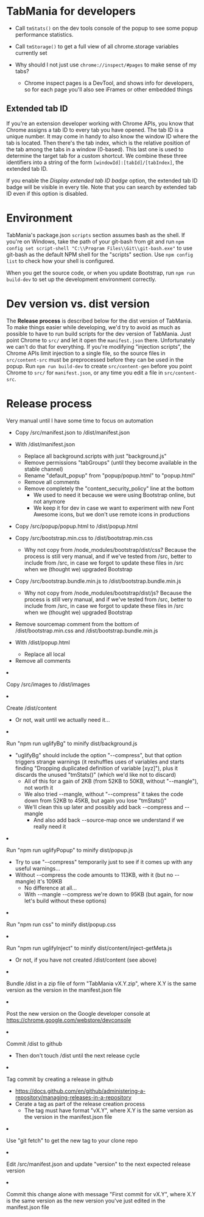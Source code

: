 # TabMania for developers

* Call `tmStats()` on the dev tools console of the popup to see some popup performance statistics.

* Call `tmStorage()` to get a full view of all chrome.storage variables currently set

* Why should I not just use `chrome://inspect/#pages` to make sense of my tabs?
  * Chrome inspect pages is a DevTool, and shows info for developers, so for each page you'll also
  see iFrames or other embedded things

## Extended tab ID
If you're an extension developer working with Chrome APIs, you know that Chrome assigns a tab ID to
every tab you have opened. The tab ID is a unique number. It may come in handy to also know the
window ID where the tab is located. Then there's the tab index, which is the relative position of
the tab among the tabs in a window (0-based). This last one is used to determine the target tab for
a custom shortcut. We combine these three identifiers into a string of the form
`[windowId]:[tabId]/[tabIndex]`, the extended tab ID.

If you enable the _Display extended tab ID badge_ option, the extended tab ID badge will be visible in
every tile. Note that you can search by extended tab ID even if this option is disabled.

# Environment
TabMania's package.json `scripts` section assumes bash as the shell. If you're on Windows, take the
path of your git-bash from git and run `npm config set script-shell "C:\\Program Files\\Git\\git-bash.exe"`
to use git-bash as the default NPM shell for the "scripts" section. Use `npm config list` to check
how your shell is configured.

When you get the source code, or when you update Bootstrap, run `npm run build-dev` to set up the
development environment correctly.

# Dev version vs. dist version
The __Release process__ is described below for the dist version of TabMania. To make things easier
while developing, we'd try to avoid as much as possible to have to run build scripts for the dev
version of TabMania. Just point Chrome to `src/` and let it open the `manifest.json` there.
Unfortunately we can't do that for everything. If you're modifying "injection scripts", the Chrome
APIs limit injection to a single file, so the source files in `src/content-src` must be preprocessed
before they can be used in the popup. Run `npm run build-dev` to create `src/content-gen` before
you point Chrome to `src/` for `manifest.json`, or any time you edit a file in `src/content-src`.

# Release process
Very manual until I have some time to focus on automation

* Copy /src/manifest.json to /dist/manifest.json

* With /dist/manifest.json
  * Replace all background.scripts with just "background.js"
  * Remove permissions "tabGroups" (until they become available in the stable channel)
  * Rename "default_popup" from "popup/popup.html" to "popup.html"
  * Remove all comments
  * Remove completely the "content_security_policy" line at the bottom
    * We used to need it because we were using Bootstrap online, but not anymore
	* We keep it for dev in case we want to experiment with new Font Awesome icons,
	  but we don't use remote icons in productions

* Copy /src/popup/popup.html to /dist/popup.html

* Copy /src/bootstrap.min.css to /dist/bootstrap.min.css
  * Why not copy from /node_modules/bootstrap/dist/css? Because the process is still
    very manual, and if we've tested from /src, better to include from /src, in case
	we forgot to update these files in /src when we (thought we) upgraded Bootstrap

* Copy /src/bootstrap.bundle.min.js to /dist/bootstrap.bundle.min.js
  * Why not copy from /node_modules/bootstrap/dist/js? Because the process is still
    very manual, and if we've tested from /src, better to include from /src, in case
	we forgot to update these files in /src when we (thought we) upgraded Bootstrap

* Remove sourcemap comment from the bottom of /dist/bootstrap.min.css and /dist/bootstrap.bundle.min.js

* With /dist/popup.html
  * Replace all local <script> tags (including all "inject" tags) with just "popup.js"
  * Remove Font Awesome stuff
	* <link href="https://cdnjs.cloudflare.com/ajax/libs/font-awesome/5.15.2/css/all.min.css" rel="stylesheet">
	* <script src="https://cdnjs.cloudflare.com/ajax/libs/font-awesome/5.15.2/js/all.min.js"></script>
  * Remove all comments

* Copy /src/images to /dist/images

* Create /dist/content
  * Or not, wait until we actually need it...

* Run "npm run uglifyBg" to minify dist/background.js
  * "uglifyBg" should include the option "--compress", but that option triggers strange
    warnings (it reshuffles uses of variables and starts finding "Dropping duplicated definition
	of variable [xyz]"), plus it discards the unused "tmStats()" (which we'd like not to discard)
	* All of this for a gain of 2KB (from 52KB to 50KB, without "--mangle"), not worth it
	* We also tried --mangle, without "--compress" it takes the code down from 52KB to 45KB,
	  but again you lose "tmStats()"
	* We'll clean this up later and possibly add back --compress and --mangle
	  * And also add back --source-map once we understand if we really need it

* Run "npm run uglifyPopup" to minify dist/popup.js
  * Try to use "--compress" temporarily just to see if it comes up with any useful warnings...
  * Without --compress the code amounts to 113KB, with it (but no --mangle) it's 109KB
    * No difference at all...
	* With --mangle --compress we're down to 95KB (but again, for now let's build without these options)

* Run "npm run css" to minify dist/popup.css

* Run "npm run uglifyInject" to minify dist/content/inject-getMeta.js
  * Or not, if you have not created /dist/content (see above)

* Bundle /dist in a zip file of form "TabMania vX.Y.zip", where X.Y is the same version as the version
  in the manifest.json file

* Post the new version on the Google developer console at https://chrome.google.com/webstore/devconsole

* Commit /dist to github
  * Then don't touch /dist until the next release cycle

* Tag commit by creating a release in github
  * https://docs.github.com/en/github/administering-a-repository/managing-releases-in-a-repository
  * Cerate a tag as part of the release creation process
    * The tag must have format "vX.Y", where X.Y is the same version as the version in the manifest.json file

* Use "git fetch" to get the new tag to your clone repo

* Edit /src/manifest.json and update "version" to the next expected release version

* Commit this change alone with message "First commit for vX.Y", where X.Y is the same version as the new
  version you've just edited in the manifest.json file